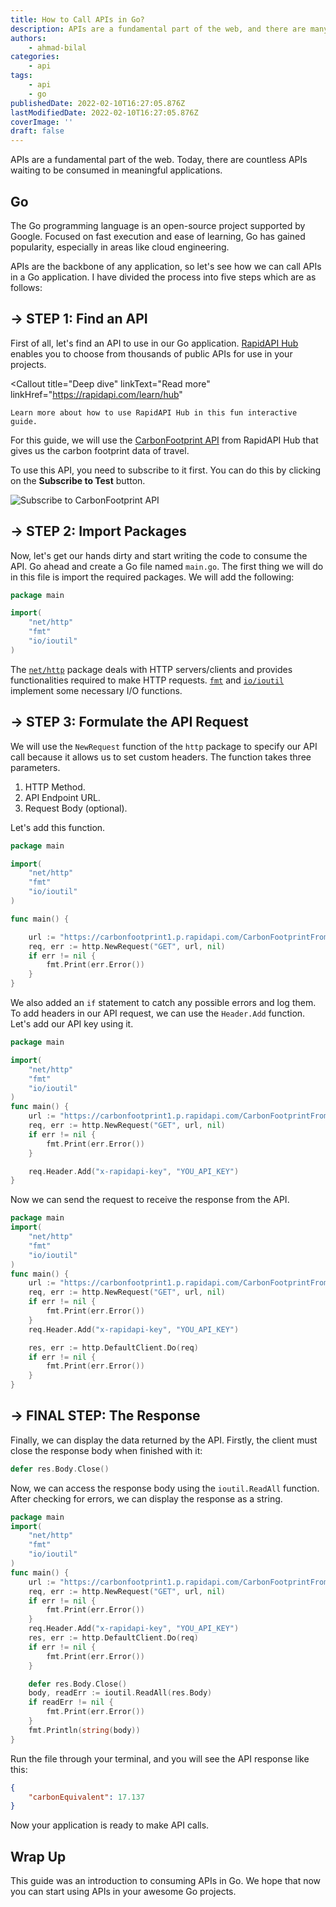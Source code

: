 ```yaml
---
title: How to Call APIs in Go?
description: APIs are a fundamental part of the web, and there are many awesome APIs waiting to be utilized. This guide will demonstrate how you can consume APIs in the Go programming language.
authors:
    - ahmad-bilal
categories:
    - api
tags:
    - api
    - go
publishedDate: 2022-02-10T16:27:05.876Z
lastModifiedDate: 2022-02-10T16:27:05.876Z
coverImage: ''
draft: false
---
```


<Lead>
	APIs are a fundamental part of the web. Today, there are countless APIs
	waiting to be consumed in meaningful applications.
</Lead>

## Go

The Go programming language is an open-source project supported by Google. Focused on fast execution and ease of learning, Go has gained popularity, especially in areas like cloud engineering.

APIs are the backbone of any application, so let's see how we can call APIs in a Go application. I have divided the process into five steps which are as follows:

## → STEP 1: Find an API

First of all, let's find an API to use in our Go application. [RapidAPI Hub](https://RapidAPI.com/hub?utm_source=RapidAPI.com/guides&utm_medium=DevRel&utm_campaign=DevRel) enables you to choose from thousands of public APIs for use in your projects.

<Callout
	title="Deep dive"
	linkText="Read more"
	linkHref="https://rapidapi.com/learn/hub"
>
	Learn more about how to use RapidAPI Hub in this fun interactive guide.
</Callout>

For this guide, we will use the [CarbonFootprint API](https://RapidAPI.com/carbonandmore-carbonandmore-default/api/carbonfootprint1/?utm_source=RapidAPI.com/guides&utm_medium=DevRel&utm_campaign=DevRel) from RapidAPI Hub that gives us the carbon footprint data of travel.

To use this API, you need to subscribe to it first. You can do this by clicking on the **Subscribe to Test** button.

![Subscribe to CarbonFootprint API](https://raw.githubusercontent.com/RapidAPI/DevRel-Stack-Data/production/guides/posts/build-carbon-footprint-app/images/subscribe.png)

## → STEP 2: Import Packages

Now, let's get our hands dirty and start writing the code to consume the API. Go ahead and create a Go file named `main.go`. The first thing we will do in this file is import the required packages. We will add the following:

```go
package main

import(
    "net/http"
    "fmt"
    "io/ioutil"
)
```

The [`net/http`](https://pkg.go.dev/net/http) package deals with HTTP servers/clients and provides functionalities required to make HTTP requests. [`fmt`](https://pkg.go.dev/fmt) and [`io/ioutil`](https://pkg.go.dev/io/ioutil) implement some necessary I/O functions.

## → STEP 3: Formulate the API Request

We will use the `NewRequest` function of the `http` package to specify our API call because it allows us to set custom headers. The function takes three parameters.

1. HTTP Method.
2. API Endpoint URL.
3. Request Body (optional).

Let's add this function.

```go
package main

import(
    "net/http"
    "fmt"
    "io/ioutil"
)

func main() {

    url := "https://carbonfootprint1.p.rapidapi.com/CarbonFootprintFromCarTravel?distance=100&vehicle=SmallDieselCar"
    req, err := http.NewRequest("GET", url, nil)
    if err != nil {
        fmt.Print(err.Error())
    }
}
```

We also added an `if` statement to catch any possible errors and log them. To add headers in our API request, we can use the `Header.Add` function. Let's add our API key using it.

```go
package main

import(
    "net/http"
    "fmt"
    "io/ioutil"
)
func main() {
    url := "https://carbonfootprint1.p.rapidapi.com/CarbonFootprintFromCarTravel?distance=100&vehicle=SmallDieselCar"
    req, err := http.NewRequest("GET", url, nil)
    if err != nil {
        fmt.Print(err.Error())
    }

    req.Header.Add("x-rapidapi-key", "YOU_API_KEY")
}
```

Now we can send the request to receive the response from the API.

```go
package main
import(
    "net/http"
    "fmt"
    "io/ioutil"
)
func main() {
    url := "https://carbonfootprint1.p.rapidapi.com/CarbonFootprintFromCarTravel?distance=100&vehicle=SmallDieselCar"
    req, err := http.NewRequest("GET", url, nil)
    if err != nil {
        fmt.Print(err.Error())
    }
    req.Header.Add("x-rapidapi-key", "YOU_API_KEY")

    res, err := http.DefaultClient.Do(req)
    if err != nil {
        fmt.Print(err.Error())
    }
}
```

## → FINAL STEP: The Response

Finally, we can display the data returned by the API. Firstly, the client must close the response body when finished with it:

```go
defer res.Body.Close()
```

Now, we can access the response body using the `ioutil.ReadAll` function. After checking for errors, we can display the response as a string.

```go
package main
import(
    "net/http"
    "fmt"
    "io/ioutil"
)
func main() {
    url := "https://carbonfootprint1.p.rapidapi.com/CarbonFootprintFromCarTravel?distance=100&vehicle=SmallDieselCar"
    req, err := http.NewRequest("GET", url, nil)
    if err != nil {
        fmt.Print(err.Error())
    }
    req.Header.Add("x-rapidapi-key", "YOU_API_KEY")
    res, err := http.DefaultClient.Do(req)
    if err != nil {
        fmt.Print(err.Error())
    }

    defer res.Body.Close()
    body, readErr := ioutil.ReadAll(res.Body)
    if readErr != nil {
        fmt.Print(err.Error())
    }
    fmt.Println(string(body))
}
```

Run the file through your terminal, and you will see the API response like this:

```json
{
	"carbonEquivalent": 17.137
}
```

Now your application is ready to make API calls.

## Wrap Up

This guide was an introduction to consuming APIs in Go. We hope that now you can start using APIs in your awesome Go projects.
